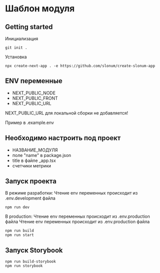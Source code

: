 # Шаблон модуля

## Getting started
Инициализация
```
git init .
```
Установка 
```
npx create-next-app . -e https://github.com/slonum/create-slonum-app
```
## ENV переменные
- NEXT_PUBLIC_NODE
- NEXT_PUBLIC_FRONT 
- NEXT_PUBLIC_URL 

NEXT_PUBLIC_URL для локальной сборки не добавляется!

Пример в .example.env

## Необходимо настроить под проект
 - НАЗВАНИЕ_МОДУЛЯ
 - поле "name" в package.json
 - title в файле _app.tsx
 - счетчики метрики

## Запуск проекта
В режиме разработки: 
Чтение env переменных происходит из .env.development  файла
```
npm run dev
```
В production: 
Чтение env переменных происходит из .env.production файла
Чтение env переменных происходит из .env.production файла
```
npm run build
npm run start
```
 
## Запуск Storybook
```
npm run build-storybook
npm run storybook
```
